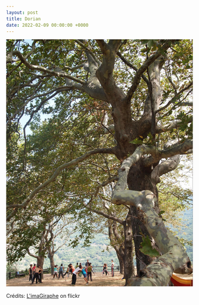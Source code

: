 ```yaml
---
layout: post
title: Dorian
date: 2022-02-09 00:00:00 +0000
---
```


![Dorian](/images/2022-02-09.jpg)

Crédits: [L'imaGiraphe](https://www.flickr.com/people/limagiraphe/) on flickr
